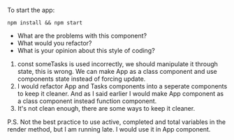 
To start the app:
```
npm install && npm start
```

 - What are the problems with this component?
 - What would you refactor?
 - What is your opinion about this style of coding?

 1. const someTasks is used incorrectly, we should manipulate it through state, this is wrong. We can make App as a class component and use components state instead of forcing update.
 2. I would refactor App and Tasks components into a seperate components to keep it cleaner. And as I said earlier I would make App component as a class component instead function component.
 3. It's not clean enough, there are some ways to keep it cleaner.

 P.S. Not the best practice to use active, completed and total variables in the render method, but I am running late. I would use it in App component.
